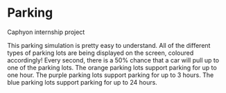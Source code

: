 # Parking
Caphyon internship project

This parking simulation is pretty easy to understand.
All of the different types of parking lots are being displayed on the screen, coloured accordingly!
Every second, there is a 50% chance that a car will pull up to one of the parking lots.
The orange parking lots support parking for up to one hour.
The purple parking lots support parking for up to 3 hours.
The blue parking lots support parking for up to 24 hours.
